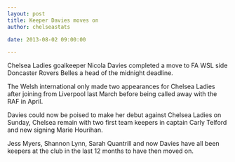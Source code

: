 ```yaml
---
layout: post
title: Keeper Davies moves on
author: chelseastats

date: 2013-08-02 09:00:00

---
```


Chelsea Ladies goalkeeper Nicola Davies completed a move to FA WSL side Doncaster Rovers Belles a head of the midnight deadline.

The Welsh international only made two appearances for Chelsea Ladies after joining from Liverpool last March before being called away with the RAF in April.

Davies could now be poised to make her debut against Chelsea Ladies on Sunday, Chelsea remain with two first team keepers in captain Carly Telford and new signing Marie Hourihan.

Jess Myers, Shannon Lynn, Sarah Quantrill and now Davies have all been keepers at the club in the last 12 months to have then moved on. 
